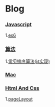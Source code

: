 # Blog
### [Javascript](https://github.com/AnswerYas/Blog/projects/1)
1.[es6](https://github.com/AnswerYas/Blog/issues/2)
### [算法](https://github.com/AnswerYas/Blog/projects/2)
1.[常见排序算法(js实现)](https://github.com/AnswerYas/Blog/issues/1)
### [Mac](https://github.com/AnswerYas/Blog/projects/2)
### [Html And Css](https://github.com/AnswerYas/Blog/projects/2)
1.[pageLayout](https://github.com/AnswerYas/Blog/projects/3)
